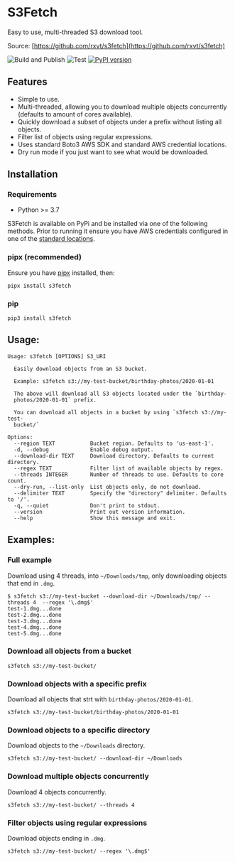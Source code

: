 # S3Fetch

Easy to use, multi-threaded S3 download tool.

Source: [https://github.com/rxvt/s3fetch](https://github.com/rxvt/s3fetch)

![Build and Publish](https://github.com/rxvt/s3fetch/workflows/Build%20and%20Publish/badge.svg?branch=main)
![Test](https://github.com/rxvt/s3fetch/workflows/Test/badge.svg?branch=development)
[![PyPI version](https://badge.fury.io/py/s3fetch.svg)](https://badge.fury.io/py/s3fetch)

## Features

- Simple to use.
- Multi-threaded, allowing you to download multiple objects concurrently (defaults to amount of cores available).
- Quickly download a subset of objects under a prefix without listing all objects.
- Filter list of objects using regular expressions.
- Uses standard Boto3 AWS SDK and standard AWS credential locations.
- Dry run mode if you just want to see what would be downloaded.

## Installation

### Requirements

- Python >= 3.7

S3Fetch is available on PyPi and be installed via one of the following methods. Prior to running it ensure you have AWS credentials configured in one of the [standard locations](https://docs.aws.amazon.com/cli/latest/userguide/cli-configure-files.html#cli-configure-files-where).

### pipx (recommended)

Ensure you have [pipx](https://pypi.org/project/pipx/) installed, then:

`pipx install s3fetch`


### pip

`pip3 install s3fetch`


## Usage:

```
Usage: s3fetch [OPTIONS] S3_URI

  Easily download objects from an S3 bucket.

  Example: s3fetch s3://my-test-bucket/birthday-photos/2020-01-01

  The above will download all S3 objects located under the `birthday-
  photos/2020-01-01` prefix.

  You can download all objects in a bucket by using `s3fetch s3://my-test-
  bucket/`

Options:
  --region TEXT           Bucket region. Defaults to 'us-east-1'.
  -d, --debug             Enable debug output.
  --download-dir TEXT     Download directory. Defaults to current directory.
  --regex TEXT            Filter list of available objects by regex.
  --threads INTEGER       Number of threads to use. Defaults to core count.
  --dry-run, --list-only  List objects only, do not download.
  --delimiter TEXT        Specify the "directory" delimiter. Defaults to '/'.
  -q, --quiet             Don't print to stdout.
  --version               Print out version information.
  --help                  Show this message and exit.
```

## Examples:

### Full example

Download using 4 threads, into `~/Downloads/tmp`, only downloading objects that end in `.dmg`.

```
$ s3fetch s3://my-test-bucket --download-dir ~/Downloads/tmp/ --threads 4  --regex '\.dmg$'
test-1.dmg...done
test-2.dmg...done
test-3.dmg...done
test-4.dmg...done
test-5.dmg...done
```

### Download all objects from a bucket

```
s3fetch s3://my-test-bucket/
```

### Download objects with a specific prefix 

Download all objects that strt with `birthday-photos/2020-01-01`.
```
s3fetch s3://my-test-bucket/birthday-photos/2020-01-01
```

### Download objects to a specific directory

Download objects to the `~/Downloads` directory.
```
s3fetch s3://my-test-bucket/ --download-dir ~/Downloads
```

### Download multiple objects concurrently

Download 4 objects concurrently.
```
s3fetch s3://my-test-bucket/ --threads 4
```

### Filter objects using regular expressions

Download objects ending in `.dmg`.
```
s3fetch s3://my-test-bucket/ --regex '\.dmg$'
```

